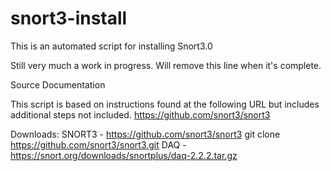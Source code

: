 # snort3-install
This is an automated script for installing Snort3.0

Still very much a work in progress. Will remove this line when it's complete.


Source Documentation

This script is based on instructions found at the following URL but includes additional steps not included.
https://github.com/snort3/snort3

Downloads:
SNORT3 - https://github.com/snort3/snort3
  git clone https://github.com/snort3/snort3.git
DAQ - https://snort.org/downloads/snortplus/daq-2.2.2.tar.gz
